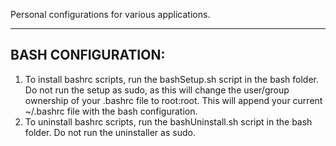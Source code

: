 Personal configurations for various applications.

--------------------
BASH CONFIGURATION:
--------------------
 1. To install bashrc scripts, run the bashSetup.sh script in the bash folder.  Do not run the setup as sudo, as this will change the user/group ownership of your .bashrc file to root:root.  This will append your current ~/.bashrc file with the bash configuration.
 2. To uninstall bashrc scripts, run the bashUninstall.sh script in the bash folder.  Do not run the uninstaller as sudo.

